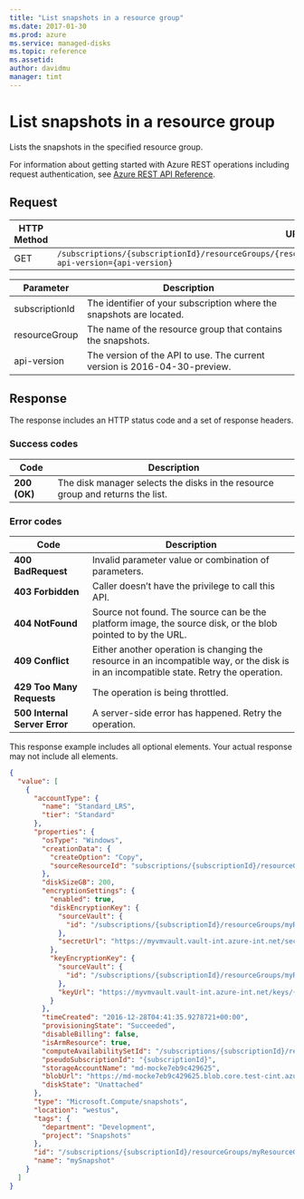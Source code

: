 ```yaml
---
title: "List snapshots in a resource group"
ms.date: 2017-01-30
ms.prod: azure
ms.service: managed-disks
ms.topic: reference
ms.assetid: 
author: davidmu
manager: timt
---
```


# List snapshots in a resource group

Lists the snapshots in the specified resource group.

For information about getting started with Azure REST operations including request authentication, see [Azure REST API Reference](../../../index.md).

## Request

| HTTP Method | URI|  
| ----------- |----|  
| GET | `/subscriptions/{subscriptionId}/resourceGroups/{resourceGroup}/providers/Microsoft.Compute/snapshots/?api-version={api-version}` |

| Parameter | Description |
| --------- | ----------- |
| subscriptionId | The identifier of your subscription where the snapshots are located. |
| resourceGroup | The name of the resource group that contains the snapshots. |
| api-version | The version of the API to use. The current version is 2016-04-30-preview. |
 

## Response

The response includes an HTTP status code and a set of response headers.  

### Success codes

| Code | Description |
| ---- | ----------- |
| **200 (OK)** | The disk manager selects the disks in the resource group and returns the list. | 

### Error codes

| Code | Description |
| ---- | ----------- |
| **400 BadRequest** | Invalid parameter value or combination of parameters. | 
| **403 Forbidden** | Caller doesn’t have the privilege to call this API. | 
| **404 NotFound** | Source not found. The source can be the platform image, the source disk, or the blob pointed to by the URL. |
| **409 Conflict** | Either another operation is changing the resource in an incompatible way, or the disk is in an incompatible state. Retry the operation. | 
| **429 Too Many Requests** | The operation is being throttled. |
| **500 Internal Server Error** |  A server-side error has happened. Retry the operation. |   

This response example includes all optional elements. Your actual response may not include all elements.

```json
{ 
  "value": [ 
    { 
      "accountType": { 
        "name": "Standard_LRS", 
        "tier": "Standard" 
      }, 
      "properties": { 
        "osType": "Windows", 
        "creationData": { 
          "createOption": "Copy", 
          "sourceResourceId": "subscriptions/{subscriptionId}/resourceGroups/myResourceGroup/providers/Microsoft.Compute/snapshots/mySnapshot" 
        }, 
        "diskSizeGB": 200, 
        "encryptionSettings": { 
          "enabled": true, 
          "diskEncryptionKey": { 
            "sourceVault": { 
              "id": "/subscriptions/{subscriptionId}/resourceGroups/myResourceGroup/providers/Microsoft.KeyVault/vaults/myVMVault" 
            }, 
            "secretUrl": "https://myvmvault.vault-int.azure-int.net/secrets/{secret}" 
          }, 
          "keyEncryptionKey": { 
            "sourceVault": { 
              "id": "/subscriptions/{subscriptionId}/resourceGroups/myResourceGroup/providers/Microsoft.KeyVault/vaults/myVMVault" 
            }, 
            "keyUrl": "https://myvmvault.vault-int.azure-int.net/keys/{key}" 
          } 
        }, 
        "timeCreated": "2016-12-28T04:41:35.9278721+00:00", 
        "provisioningState": "Succeeded", 
        "disableBilling": false, 
        "isArmResource": true, 
        "computeAvailabilitySetId": "/subscriptions/{subscriptionId}/resourceGroups/myResourceGroup/providers/Microsoft.Compute/availabilitySets/myAV", 
        "pseudoSubscriptionId": "{subscriptionId}", 
        "storageAccountName": "md-mocke7eb9c429625", 
        "blobUrl": "https://md-mocke7eb9c429625.blob.core.test-cint.azure-test.net/bnrxlmpb2cn1/abcd", 
        "diskState": "Unattached" 
      }, 
      "type": "Microsoft.Compute/snapshots", 
      "location": "westus", 
      "tags": { 
        "department": "Development", 
        "project": "Snapshots" 
      }, 
      "id": "/subscriptions/{subscriptionId}/resourceGroups/myResourceGroup/providers/Microsoft.Compute/snapshots/mySnapshot", 
      "name": "mySnapshot" 
    } 
  ]
}    
```
 